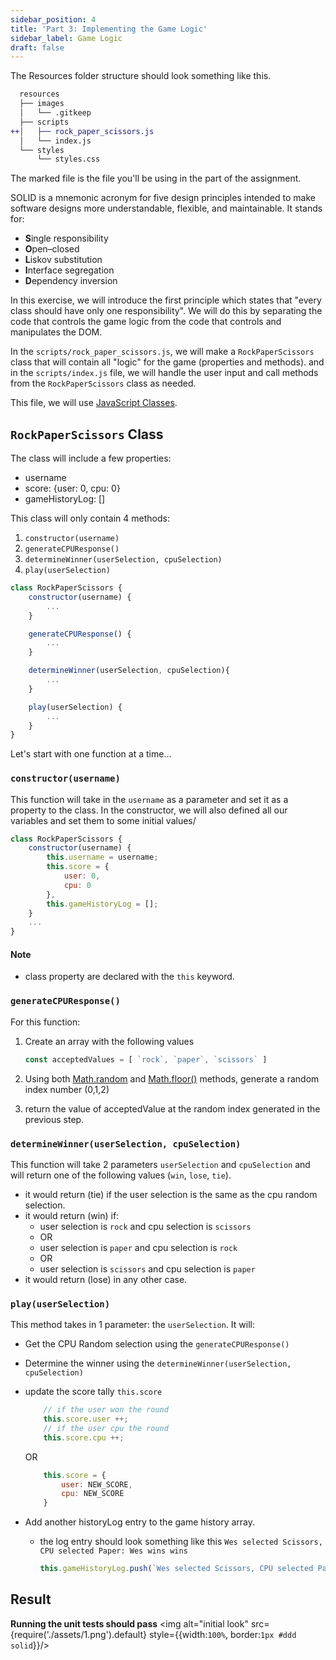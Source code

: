 ```yaml
---
sidebar_position: 4
title: 'Part 3: Implementing the Game Logic'
sidebar_label: Game Logic
draft: false
---
```


The Resources folder structure should look something like this.

```diff
  resources
  ├── images
  │   └── .gitkeep
  ├── scripts
++│   ├── rock_paper_scissors.js
  │   └── index.js
  └── styles
      └── styles.css
```

The marked file is the file you'll be using in the part of the assignment.

SOLID is a mnemonic acronym for five design principles intended to make software designs more understandable, flexible, and maintainable.
It stands for:

- **S**ingle responsibility
- **O**pen–closed
- **L**iskov substitution
- **I**nterface segregation
- **D**ependency inversion

In this exercise, we will introduce the first principle which states that "every class should have only one responsibility". We will do this by separating the code that controls the game logic from the code that controls and manipulates the DOM.

In the `scripts/rock_paper_scissors.js`, we will make a `RockPaperScissors` class that will contain all "logic" for the game (properties and methods). and in the `scripts/index.js` file, we will handle the user input and call methods from the `RockPaperScissors` class as needed.

This file, we will use [JavaScript Classes](https://javascript.info/class).

## `RockPaperScissors` Class

The class will include a few properties:

- username
- score: {user: 0, cpu: 0}
- gameHistoryLog: []

This class will only contain 4 methods:

1. `constructor(username)`
2. `generateCPUResponse()`
3. `determineWinner(userSelection, cpuSelection)`
4. `play(userSelection)`

```js
class RockPaperScissors {
    constructor(username) {
        ...
    }

    generateCPUResponse() {
        ...
    }

    determineWinner(userSelection, cpuSelection){
        ...
    }

    play(userSelection) {
        ...
    }
}
```

Let's start with one function at a time...

### `constructor(username)`

This function will take in the `username` as a parameter and set it as a property to the class. In the constructor, we will also defined all our variables and set them to some initial values/

```js
class RockPaperScissors {
    constructor(username) {
        this.username = username;
        this.score = {
            user: 0,
            cpu: 0
        },
        this.gameHistoryLog = [];
    }
    ...
}
```

#### Note

- class property are declared with the `this` keyword.

### `generateCPUResponse()`

For this function:

1. Create an array with the following values

    ```js
    const acceptedValues = [ `rock`, `paper`, `scissors` ]
    ```

2. Using both [Math.random](https://developer.mozilla.org/en-US/docs/Web/JavaScript/Reference/Global_Objects/Math/random) and [Math.floor()](https://developer.mozilla.org/en/docs/Web/JavaScript/Reference/Global_Objects/Math/floor) methods, generate a random index number (0,1,2)
3. return the value of acceptedValue at the random index generated in the previous step.

### `determineWinner(userSelection, cpuSelection)`

This function will take 2 parameters `userSelection` and `cpuSelection` and will return one of the following values (`win`, `lose`, `tie`).

- it would return (tie) if the user selection is the same as the cpu random selection.
- it would return (win) if:
  - user selection is `rock` and cpu selection is `scissors`
  - OR
  - user selection is `paper` and cpu selection is `rock`
  - OR
  - user selection is `scissors` and cpu selection is `paper`
- it would return (lose) in any other case.

### `play(userSelection)`

This method takes in 1 parameter: the `userSelection`. It will:

- Get the CPU Random selection using the `generateCPUResponse()`
- Determine the winner using the `determineWinner(userSelection, cpuSelection)`
- update the score tally `this.score`

    ```js
        // if the user won the round
        this.score.user ++;
        // if the user cpu the round
        this.score.cpu ++;
    ```

    OR

    ```js
        this.score = {
            user: NEW_SCORE,
            cpu: NEW_SCORE
        }
    ```

- Add another historyLog entry to the game history array.
  - the log entry should look something like this `Wes selected Scissors, CPU selected Paper: Wes wins wins`

    ```js
    this.gameHistoryLog.push(`Wes selected Scissors, CPU selected Paper: Wes wins wins`);
    ```

## Result

**Running the unit tests should pass**
<img alt="initial look" src={require('./assets/1.png').default} style={{width:`100%`, border:`1px #ddd solid`}}/>
